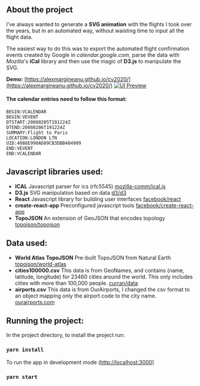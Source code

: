 ## About the project
I've always wanted to generate a **SVG animation** with the flights I took over the years, but in an automated way, without waisting time to input all the flight data.

The easiest way to do this was to export the automated flight confirmation events created by Google in *calendar.google.com*, parse the data with *Mozilla*'s **iCal** library and then use the magic of **D3.js** to manipulate the SVG.

**Demo:** [https://alexmargineanu.github.io/cv2020/](https://alexmargineanu.github.io/cv2020/)
[![UI Preview](https://alexmargineanu.github.io/cv2020/preview.png)](https://alexmargineanu.github.io/cv2020/)

#### The calendar entries need to follow this format:
```
BEGIN:VCALENDAR
BEGIN:VEVENT
DTSTART:20080205T191224Z
DTEND:20080206T191224Z
SUMMARY:Flight to Paris
LOCATION:LONDON LTN
UID:4088E990AD89CB3DBB484909
END:VEVENT
END:VCALENDAR
```

## Javascript libraries used:
- **ICAL** Javascript parser for ics (rfc5545) [mozilla-comm/ical.js](https://github.com/mozilla-comm/ical.js)
- **D3.js** SVG manipulation based on data  [d3/d3](https://github.com/d3/d3)
- **React** Javascript library for building user interfaces  [facebook/react](https://github.com/facebook/react)
- **create-react-app** Preconfigured javascript tools [facebook/create-react-app](https://github.com/facebook/create-react-app)
- **TopoJSON** An extension of GeoJSON that encodes topology
  [topojson/topojson](https://github.com/topojson/topojson)

## Data used:
- **World Atlas TopoJSON** Pre-built TopoJSON from Natural Earth
  [topojson/world-atlas](https://github.com/topojson/world-atlas)
- **cities100000.csv** This data is from GeoNames, and contains (name, latitude, longitude) for 23460 cities around the world. This only includes cities with more than 100,000 people.
  [curran/data](https://github.com/curran/data/blob/gh-pages/geonames/cities100000.csv)
- **airports.csv** This data is from OurAirports, I changed the csv format to an object mapping only the airport code to the city name.
    [ourairports.com](https://ourairports.com/data/)


## Running the project:
In the project directory, to install the project run:
### `yarn install`

To run the app in development mode ([http://localhost:3000)](http://localhost:3000)
### `yarn start`
